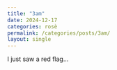 ```yaml
---
title: "3am"
date: 2024-12-17
categories: rosè
permalink: /categories/posts/3am/
layout: single
---
```

I just saw a red flag...

